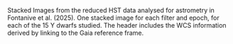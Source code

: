 Stacked Images from the reduced HST data analysed for astrometry in Fontanive et al. (2025).
One stacked image for each filter and epoch, for each of the 15 Y dwarfs studied.
The header includes the WCS information derived by linking to the Gaia reference frame. 
